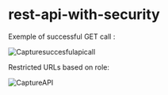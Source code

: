 # rest-api-with-security

Exemple of successful GET call : 

![Capturesuccesfulapicall](https://github.com/Cristian8899/restAPIWithSecurity/assets/73696404/db2fdc64-c56f-4f5f-9a48-624c2369c826)


Restricted URLs based on role: 

![CaptureAPI](https://github.com/Cristian8899/restAPIWithSecurity/assets/73696404/bb327492-ff7e-4aa2-9358-90f7def5c93a)
